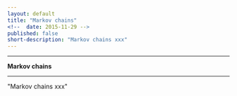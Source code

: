 ```yaml
---
layout: default
title: "Markov chains"
<!--  date: 2015-11-29 -->
published: false
short-description: "Markov chains xxx"
---
```




***
<b>Markov chains</b>  

***

"Markov chains xxx"



